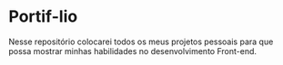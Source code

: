 # Portif-lio
Nesse repositório colocarei todos os meus projetos pessoais para que possa mostrar minhas habilidades no desenvolvimento Front-end.

